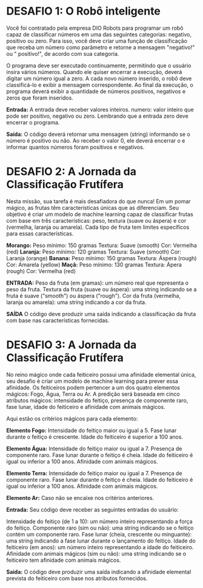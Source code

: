 # DESAFIO 1: O Robô inteligente
Você foi contratado pela empresa DIO Robots para programar um robô capaz de classificar números em uma das seguintes categorias: negativo, positivo ou zero. Para isso, você deve criar uma função de classificação que receba um número como parâmetro e retorne a mensagem "negativo!" ou " positivo!", de acordo com sua categoria.

O programa deve ser executado continuamente, permitindo que o usuário insira vários números. Quando ele quiser encerrar a execução, deverá digitar um número igual a zero. A cada novo número inserido, o robô deve classificá-lo e exibir a mensagem correspondente. Ao final da execução, o programa deverá exibir a quantidade de números positivos, negativos e zeros que foram inseridos.

**Entrada:**
A entrada deve receber valores inteiros.
numero: valor inteiro que pode ser positivo, negativo ou zero. Lembrando que a entrada zero deve encerrar o programa.

**Saída:**
O código deverá retornar uma mensagem (string) informando se o número é positivo ou não. Ao receber o valor 0, ele deverá encerrar o e informar quantos números foram positivos e negativos.

# DESAFIO 2: A Jornada da Classificação Frutífera
Nesta missão, sua tarefa é mais desafiadora do que nunca! Em um pomar mágico, as frutas têm características únicas que as diferenciam. Seu objetivo é criar um modelo de machine learning capaz de classificar frutas com base em três características: peso, textura (suave ou áspera) e cor (vermelha, laranja ou amarela). Cada tipo de fruta tem limites específicos para essas características.

**Morango:**
Peso mínimo: 150 gramas
Textura: Suave (smooth)
Cor: Vermelha (red)
**Laranja:**
Peso mínimo: 120 gramas
Textura: Suave (smooth)
Cor: Laranja (orange)
**Banana:**
Peso mínimo: 150 gramas
Textura: Áspera (rough)
Cor: Amarela (yellow)
**Maçã:**
Peso mínimo: 130 gramas
Textura: Ápera (rough)
Cor: Vermelha (red)

**ENTRADA:**
Peso da fruta (em gramas): um número real que representa o peso da fruta.
Textura da fruta (suave ou áspera): uma string indicando se a fruta é suave ("smooth") ou áspera ("rough").
Cor da fruta (vermelha, laranja ou amarela): uma string indicando a cor da fruta.

**SAÍDA**
O código deve produzir uma saída indicando a classificação da fruta com base nas características fornecidas.

# DESAFIO 3: A Jornada da Classificação Frutífera
No reino mágico onde cada feiticeiro possui uma afinidade elemental única, seu desafio é criar um modelo de machine learning para prever essa afinidade. Os feiticeiros podem pertencer a um dos quatro elementos mágicos: Fogo, Água, Terra ou Ar. A predição será baseada em cinco atributos mágicos: intensidade do feitiço, presença de componente raro, fase lunar, idade do feiticeiro e afinidade com animais mágicos.

Aqui estão os critérios mágicos para cada elemento:

**Elemento Fogo:**
Intensidade do feitiço maior ou igual a 5.
Fase lunar durante o feitiço é crescente.
Idade do feiticeiro é superior a 100 anos.

**Elemento Água:**
Intensidade do feitiço maior ou igual a 7.
Presença de componente raro.
Fase lunar durante o feitiço é cheia.
Idade do feiticeiro é igual ou inferior a 100 anos.
Afinidade com animais mágicos.

**Elemento Terra:**
Intensidade do feitiço maior ou igual a 7.
Presença de componente raro.
Fase lunar durante o feitiço é cheia.
Idade do feiticeiro é igual ou inferior a 100 anos.
Afinidade com animais mágicos.

**Elemento Ar:**
Caso não se encaixe nos critérios anteriores.

**Entrada:**
Seu código deve receber as seguintes entradas do usuário:

Intensidade do feitiço (de 1 a 10): um número inteiro representando a força do feitiço.
Componente raro (sim ou não): uma string indicando se o feitiço contém um componente raro.
Fase lunar (cheia, crescente ou minguante): uma string indicando a fase lunar durante o lançamento do feitiço.
Idade do feiticeiro (em anos): um número inteiro representando a idade do feiticeiro.
Afinidade com animais mágicos (sim ou não): uma string indicando se o feiticeiro tem afinidade com animais mágicos.

**Saída:**
O código deve produzir uma saída indicando a afinidade elemental prevista do feiticeiro com base nos atributos fornecidos.